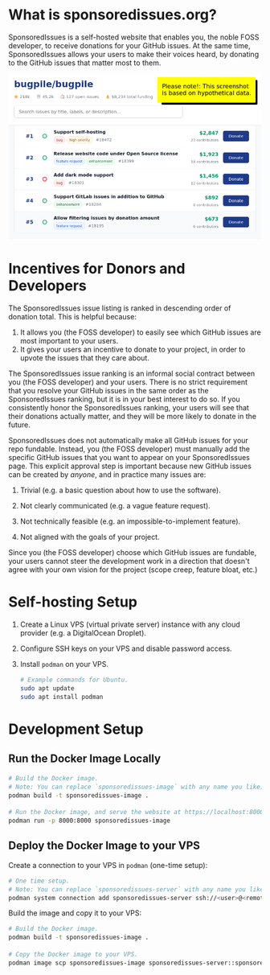# What is sponsoredissues.org?

SponsoredIssues is a self-hosted website that enables you, the noble FOSS developer, to receive donations for your GitHub issues. At the same time, SponsoredIssues allows your users to make their voices heard, by donating to the GitHub issues that matter most to them.

![SponsoredIssues website screenshot](static/images/issues-page-mockup.png)

# Incentives for Donors and Developers

The SponsoredIssues issue listing is ranked in descending order of donation total. This is helpful because:

1. It allows you (the FOSS developer) to easily see which GitHub issues are most important to your users.
2. It gives your users an incentive to donate to your project, in order to upvote the issues that they care about.

The SponsoredIssues issue ranking is an informal social contract between you (the FOSS developer) and your users. There is no strict requirement that you resolve your GitHub issues in the same order as the SponsoredIssues ranking, but it is in your best interest to do so. If you consistently honor the SponsoredIssues ranking, your users will see that their donations actually matter, and they will be more likely to donate in the future.

SponsoredIssues does not automatically make all GitHub issues for your repo fundable. Instead, you (the FOSS developer) must manually add the specific GitHub issues that you want to appear on your SponsoredIssues page. This explicit approval step is important because new GitHub issues can be created by *anyone*, and in practice many issues are:

1. Trivial (e.g. a basic question about how to use the software).

2. Not clearly communicated (e.g. a vague feature request).

3. Not technically feasible (e.g. an impossible-to-implement feature).

4. Not aligned with the goals of your project.

Since you (the FOSS developer) choose which GitHub issues are fundable, your users cannot steer the development work in a direction that doesn't agree with your own vision for the project (scope creep, feature bloat, etc.)

# Self-hosting Setup

1. Create a Linux VPS (virtual private server) instance with any cloud provider (e.g. a DigitalOcean Droplet).

2. Configure SSH keys on your VPS and disable password access.

3. Install `podman` on your VPS.

   ```bash
   # Example commands for Ubuntu.
   sudo apt update
   sudo apt install podman
   ```

# Development Setup

## Run the Docker Image Locally

```bash
# Build the Docker image.
# Note: You can replace `sponsoredissues-image` with any name you like.
podman build -t sponsoredissues-image .

# Run the Docker image, and serve the website at https://localhost:8000.
podman run -p 8000:8000 sponsoredissues-image
```

## Deploy the Docker Image to your VPS

Create a connection to your VPS in `podman` (one-time setup):

```bash
# One time setup.
# Note: You can replace `sponsoredissues-server` with any name you like.
podman system connection add sponsoredissues-server ssh://<user>@<remote_host_ip_or_hostname>
```

Build the image and copy it to your VPS:

```bash
# Build the Docker image.
podman build -t sponsoredissues-image .

# Copy the Docker image to your VPS.
podman image scp sponsoredissues-image sponsoredissues-server::sponsoredissues-image
```
